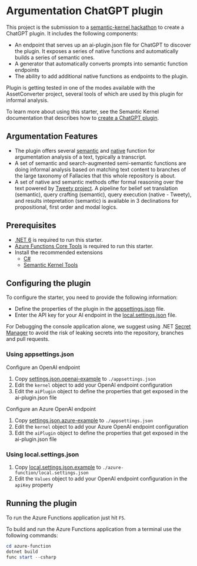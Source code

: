 # Argumentation ChatGPT plugin

This project is the submission to a [semantic-kernel hackathon](https://github.com/microsoft/semantic-kernel-plugins) to create a ChatGPT plugin. It includes the following components:
- An endpoint that serves up an ai-plugin.json file for ChatGPT to discover the plugin. It exposes a series of native functions and automatically builds a series of semantic ones. 
- A generator that automatically converts prompts into semantic function endpoints
- The ability to add additional native functions as endpoints to the plugin.

Plugin is getting tested in one of the modes available with the AssetConverter project, several tools of which are used by this plugin for informal analysis.

To learn more about using this starter, see the Semantic Kernel documentation that describes how to [create a ChatGPT plugin](https://learn.microsoft.com/en-us/semantic-kernel/ai-orchestration/chatgpt-plugins).

## Argumentation Features

- The plugin offers several [semantic](/azure-function/Prompts) and [native](/azure-function/ArgumentationPlugin.cs) function for  argumentation analysis of a text, typically a transcript.
- A set of semantic and search-augmented semi-semantic functions are doing informal analysis based on matching text content to branches of the large taxonomy of Fallacies that this whole repository is about.
- A set of native and semantic methods offer formal reasoning over the text powered by [Tweety project](http://tweetyproject.org/). A pipeline for belief set translation (semantic), query crafting (semantic), query execution (native - Tweety), and results intepretation (semantic) is available in 3 declinations for propositional, first order and modal logics.  


## Prerequisites

- [.NET 6](https://dotnet.microsoft.com/download/dotnet/6.0) is required to run this starter.
- [Azure Functions Core Tools](https://www.npmjs.com/package/azure-functions-core-tools) is required to run this starter.
- Install the recommended extensions
  - [C#](https://marketplace.visualstudio.com/items?itemName=ms-dotnettools.csharp)
  - [Semantic Kernel Tools](https://marketplace.visualstudio.com/items?itemName=ms-semantic-kernel.semantic-kernel)

## Configuring the plugin

To configure the starter, you need to provide the following information:

- Define the properties of the plugin in the [appsettings.json](./azure-function/appsettings.json) file.
- Enter the API key for your AI endpoint in the [local.settings.json](./azure-function/local.settings.json) file.

For Debugging the console application alone, we suggest using .NET [Secret Manager](https://learn.microsoft.com/en-us/aspnet/core/security/app-secrets) to avoid the risk of leaking secrets into the repository, branches and pull requests.


### Using appsettings.json

Configure an OpenAI endpoint

1. Copy [settings.json.openai-example](./config/appsettings.json.openai-example) to `./appsettings.json`
1. Edit the `kernel` object to add your OpenAI endpoint configuration
1. Edit the `aiPlugin` object to define the properties that get exposed in the ai-plugin.json file

Configure an Azure OpenAI endpoint

1. Copy [settings.json.azure-example](./config/appsettings.json.azure-example) to `./appsettings.json`
1. Edit the `kernel` object to add your Azure OpenAI endpoint configuration
1. Edit the `aiPlugin` object to define the properties that get exposed in the ai-plugin.json file

### Using local.settings.json

1. Copy [local.settings.json.example](./azure-function/local.settings.json.example) to `./azure-function/local.settings.json`
1. Edit the `Values` object to add your OpenAI endpoint configuration in the `apiKey` property

## Running the plugin

To run the Azure Functions application just hit `F5`.

To build and run the Azure Functions application from a terminal use the following commands:

```powershell
cd azure-function
dotnet build
func start --csharp
```
